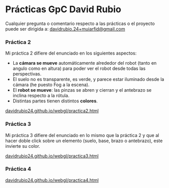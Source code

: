 # Prácticas GpC David Rubio


Cualquier pregunta o comentario respecto a las prácticas o el proyecto puede ser dirigida a:
[davidrubio.24+muiarfid@gmail.com](mailto:davidrubio.24+muiarfid@gmail.com)


### Práctica 2

Mi práctica 2 difiere del enunciado en los siguientes aspectos:
* La **cámara se mueve** automáticamente alrededor del robot (tanto en angulo como en altura) para poder ver el robot desde todas las perspectivas.
* El suelo no es transparente, es verde, y parece estar iluminado desde la cámara (he puesto Fog a la escena).
* El **robot se mueve**: las pinzas se abren y cierran y el antebrazo se inclina respecto a la rótula.
* Distintas partes tienen distintos **colores**.

[davidrubio24.github.io/webgl/practica2.html](https://davidrubio24.github.io/webgl/practica2.html)

### Práctica 3

Mi práctica 3 difiere del enunciado en lo mismo que la práctica 2 y que al hacer doble click sobre un elemento (suelo, base, brazo o antebrazo), este invierte su color.

[davidrubio24.github.io/webgl/practica3.html](https://davidrubio24.github.io/webgl/practica3.html)


### Práctica 4


[davidrubio24.github.io/webgl/practica4.html](https://davidrubio24.github.io/webgl/practica4.html)
